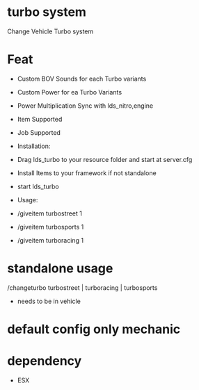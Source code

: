 # turbo system
Change Vehicle Turbo system

# Feat
- Custom BOV Sounds for each Turbo variants
- Custom Power for ea Turbo Variants
- Power Multiplication Sync with lds_nitro,engine
- Item Supported
- Job Supported


- Installation:
- Drag lds_turbo to your resource folder and start at server.cfg
- Install Items to your framework if not standalone
- start lds_turbo
- Usage: 
- /giveitem turbostreet 1
- /giveitem turbosports 1
- /giveitem turboracing 1

# standalone usage
/changeturbo turbostreet | turboracing | turbosports
- needs to be in vehicle

# default config only mechanic

# dependency 
- ESX
